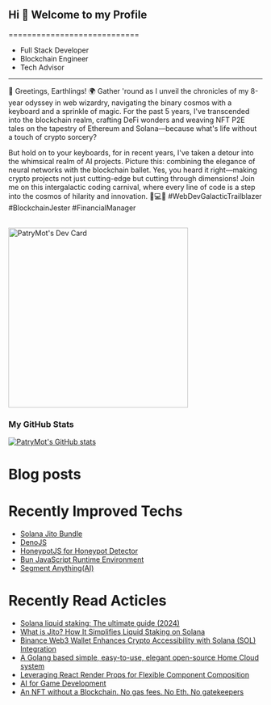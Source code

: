 ## Hi 👋 Welcome to my Profile 
============================
* Full Stack Developer
* Blockchain Engineer
* Tech Advisor
----------------------------------------------------
🚀 Greetings, Earthlings! 🌍 Gather 'round as I unveil the chronicles of my 8-year odyssey in web wizardry, navigating the binary cosmos with a keyboard and a sprinkle of magic. For the past 5 years, I've transcended into the blockchain realm, crafting DeFi wonders and weaving NFT P2E tales on the tapestry of Ethereum and Solana—because what's life without a touch of crypto sorcery?

But hold on to your keyboards, for in recent years, I've taken a detour into the whimsical realm of AI projects. Picture this: combining the elegance of neural networks with the blockchain ballet. Yes, you heard it right—making crypto projects not just cutting-edge but cutting through dimensions! Join me on this intergalactic coding carnival, where every line of code is a step into the cosmos of hilarity and innovation. 🚀💻🌌 #WebDevGalacticTrailblazer #BlockchainJester #FinancialManager
<br> <br>

<a href="https://app.daily.dev/PatryMot"><img src="https://api.daily.dev/devcards/v2/OPrPhalM7pR9vO8TnKyX3.png?type=default&r=sim" width="356" alt="PatryMot's Dev Card"/></a>

### My GitHub Stats
<a href="http://www.github.com/PatryMot"><img src="https://github-readme-stats.vercel.app/api?username=PatryMot&show_icons=true&count_private=true&title_color=0891b2&text_color=ffffff&icon_color=0891b2&bg_color=1c1917&hide_border=true&theme=prussian&show=reviews,discussions_started,discussions_answered,prs_merged,prs_merged_percentage" alt="PatryMot's GitHub stats" /></a>

# Blog posts
<!-- BLOG-POST-LIST:START -->
<!-- BLOG-POST-LIST:END -->

# Recently Improved Techs
- [Solana Jito Bundle](https://www.jito.wtf)
- [DenoJS](https://deno.com)
- [HoneypotJS for Honeypot Detector](https://honeypot.is/)
- [Bun JavaScript Runtime Environment](https://bun.sh)
- [Segment Anything(AI)](https://segment-anything.com)

# Recently Read Acticles
- [Solana liquid staking: The ultimate guide (2024)](https://phantom.app/learn/crypto-101/solana-liquid-staking)
- [What is Jito? How It Simplifies Liquid Staking on Solana](https://www.codezeros.com/what-is-jito-how-it-simplifies-liquid-staking-on-solana)
- [Binance Web3 Wallet Enhances Crypto Accessibility with Solana (SOL) Integration](https://blockchain.news/news/binance-web3-wallet-enhances-crypto-accessibility-with-solana-sol-integration)
- [A Golang based simple, easy-to-use, elegant open-source Home Cloud system](https://golang.ch/a-golang-based-simple-easy-to-use-elegant-open-source-home-cloud-system/?ref=dailydev)
- [Leveraging React Render Props for Flexible Component Composition](https://www.dhiwise.com/post/leveraging-react-render-props-for-flexible-component-composition)
- [AI for Game Development](https://huggingface.co/blog/ml-for-games-1?ref=dailydev)
- [An NFT without a Blockchain. No gas fees. No Eth. No gatekeepers](https://shkspr.mobi/blog/2021/12/an-nft-without-a-blockchain-no-gas-fees-no-eth/?ref=dailydev)

<!--
**PatryMot/patrymot** is a ✨ _special_ ✨ repository because its `README.md` (this file) appears on your GitHub profile.

Here are some ideas to get you started:

- 🔭 I’m currently working on ...
- 🌱 I’m currently learning ...
- 👯 I’m looking to collaborate on ...
- 🤔 I’m looking for help with ...
- 💬 Ask me about ...
- 📫 How to reach me: ...
- 😄 Pronouns: ...
- ⚡ Fun fact: ...
-->

